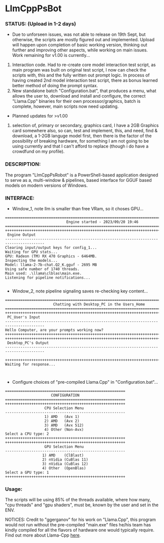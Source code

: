# LlmCppPsBot

### STATUS: (Upload in 1-2 days)
* Due to unforseen issues, was not able to release on 19th Sept, but otherwise, the scripts are mostly figured out and implemented. Upload will happen upon completion of basic working version, thinking out further and improving other aspects, while working on main issues. Work remaining for v1.00 is currently...
1) Interaction code. Had to re-create core model interaction test script, as main program was built on original test script, I now can check the scripts with, this and the fully written out prompt logic. In process of having created 2nd model interaction test script, there as bonus learned better method of doing the prompt syntax.
2) New standalone batch "Configuration.bat", that produces a menu, what allows the user to, download and install and configure, the correct "Llama.Cpp" binaries for their own processor/graphics, batch is complete, however, main scripts now need updating.
* Planned updates for >v1.00
1) selection of, primary or secondary, graphics card, I have a 2GB Graphics card somewhere also, so can, test and implement, this, and need, find & download, a 1-2GB languge model first, then there is the factor of the possibility of breaking hardware, for something I am not going to be using currently and that I can't afford to replace (though i do have a crowdfund on my profile).

### DESCRIPTION:
The program "LlmCppPsRobot" is a PowerShell-based application designed to serve as a, multi-window & pipelines, based interface for GGUF based models on modern versions of Windows.

### INTERFACE:
* Window_1, note llm is smaller than free VRam, so it choses GPU...
```
========================================================================================
                            Engine started - 2023/09/20 19:46                           
========================================================================================
++++++++++++++++++++++++++++++++++++++++++++++++++++++++++++++++++++++++++++++++++++++++
 Engine Output
----------------------------------------------------------------------------------------
Clearing input/output keys for config_1...
Waiting for GPU stats...
GPU: Radeon (TM) RX 470 Graphics - 6464MB.
Inspecting the models...
Model: llama-2-7b-chat.Q2_K.gguf - 2695 MB
Using safe number of 1740 threads.
Main used: .\llama\clblas\main.exe.
Listening for pipeline notifications...


```
* Window_2, note pipeline signaling saves re-checking key content...
```
========================================================================================
                      Chatting with Desktop_PC in the Users_Home
========================================================================================
++++++++++++++++++++++++++++++++++++++++++++++++++++++++++++++++++++++++++++++++++++++++
 PC_User's Input
----------------------------------------------------------------------------------------
Hello Computer, are your prompts working now?
++++++++++++++++++++++++++++++++++++++++++++++++++++++++++++++++++++++++++++++++++++++++
++++++++++++++++++++++++++++++++++++++++++++++++++++++++++++++++++++++++++++++++++++++++
 Desktop_PC's Output
----------------------------------------------------------------------------------------

++++++++++++++++++++++++++++++++++++++++++++++++++++++++++++++++++++++++++++++++++++++++
Waiting for response...



```
* Configure choices of "pre-compiled Llama.Cpp" in "Configuration.bat"...
```
=======================================================
                     CONFIGURATION
=======================================================
+++++++++++++++++++++++++++++++++++++++++++++++++++++++
                  CPU Selection Menu
-------------------------------------------------------
                  1) AMD   (Avx 1)
                  2) AMD   (Avx 2)
                  3) AMD   (Avx 512)
                  4) Other (Non-Avx)
Select a CPU type: 2
+++++++++++++++++++++++++++++++++++++++++++++++++++++++
+++++++++++++++++++++++++++++++++++++++++++++++++++++++
                  GPU Selection Menu
-------------------------------------------------------
                 1) AMD    (ClBlast)
                 2) nVidia (CuBlas 11)
                 3) nVidia (CuBlas 12)
                 4) Other  (OpenBlas)
Select a GPU type: 1
+++++++++++++++++++++++++++++++++++++++++++++++++++++++
```


### Usage:
The scripts will be using 85% of the threads available, where how many, "cpu threads" and "gpu shaders", must be, known by the user and set in the ENV.

NOTICES:
Credit to "ggerganov" for his work on "Llama.Cpp", this program would not run without the pre-compiled "main.exe" files he/his team has kindly compiled for all the flavors of hardware one would typically require. Find out more about Llama-Cpp [here](https://github.com/ggerganov).
